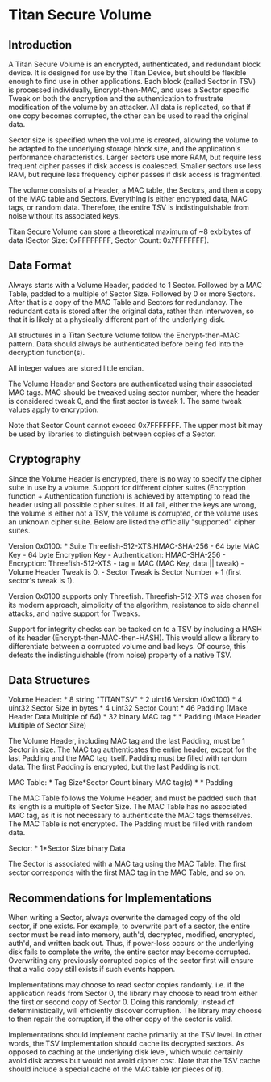 Titan Secure Volume
===================

Introduction
------------

A Titan Secure Volume is an encrypted, authenticated, and redundant block device.  It is designed for use by the Titan Device, but should be flexible enough to find use in other applications.  Each block (called Sector in TSV) is processed individually, Encrypt-then-MAC, and uses a Sector specific Tweak on both the encryption and the authentication to frustrate modification of the volume by an attacker.  All data is replicated, so that if one copy becomes corrupted, the other can be used to read the original data.

Sector size is specified when the volume is created, allowing the volume to be adapted to the underlying storage block size, and the application's performance characteristics.  Larger sectors use more RAM, but require less frequent cipher passes if disk access is coalesced.  Smaller sectors use less RAM, but require less frequency cipher passes if disk access is fragmented.

The volume consists of a Header, a MAC table, the Sectors, and then a copy of the MAC table and Sectors.  Everything is either encrypted data, MAC tags, or random data.  Therefore, the entire TSV is indistinguishable from noise without its associated keys.

Titan Secure Volume can store a theoretical maximum of ~8 exbibytes of data (Sector Size: 0xFFFFFFFF, Sector Count: 0x7FFFFFFF).



Data Format
-----------

Always starts with a Volume Header, padded to 1 Sector.  Followed by a MAC Table, padded to a multiple of Sector Size.  Followed by 0 or more Sectors.  After that is a copy of the MAC Table and Sectors for redundancy.  The redundant data is stored after the original data, rather than interwoven, so that it is likely at a physically different part of the underlying disk.

All structures in a Titan Secture Volume follow the Encrypt-then-MAC pattern.  Data should always be authenticated before being fed into the decryption function(s).

All integer values are stored little endian.

The Volume Header and Sectors are authenticated using their associated MAC tags.  MAC should be tweaked using sector number, where the header is considered tweak 0, and the first sector is tweak 1.  The same tweak values apply to encryption.

Note that Sector Count cannot exceed 0x7FFFFFFF.  The upper most bit may be used by libraries to distinguish between copies of a Sector.



Cryptography
------------

Since the Volume Header is encrypted, there is no way to specify the cipher suite in use by a volume.  Support for different cipher suites (Encryption function + Authentication function) is achieved by attempting to read the header using all possible cipher suites.  If all fail, either the keys are wrong, the volume is either not a TSV, the volume is corrupted, or the volume uses an unknown cipher suite.  Below are listed the officially "supported" cipher suites.


Version 0x0100:
	* Suite Threefish-512-XTS:HMAC-SHA-256
		- 64 byte MAC Key
		- 64 byte Encryption Key
		- Authentication: HMAC-SHA-256
		- Encryption: Threefish-512-XTS
		- tag = MAC (MAC Key, data || tweak)
		- Volume Header Tweak is 0.
		- Sector Tweak is Sector Number + 1 (first sector's tweak is 1).
	
Version 0x0100 supports only Threefish.  Threefish-512-XTS was chosen for its modern approach, simplicity of the algorithm, resistance to side channel attacks, and native support for Tweaks.


Support for integrity checks can be tacked on to a TSV by including a HASH of its header (Encrypt-then-MAC-then-HASH).  This would allow a library to differentiate between a corrupted volume and bad keys.  Of course, this defeats the indistinguishable (from noise) property of a native TSV.



Data Structures
---------------

Volume Header:
	* 8   string    "TITANTSV"
	* 2   uint16    Version (0x0100)
	* 4   uint32    Sector Size in bytes
	* 4   uint32    Sector Count
	* 46            Padding (Make Header Data Multiple of 64)
	* 32  binary    MAC tag
	* *             Padding (Make Header Multiple of Sector Size)

The Volume Header, including MAC tag and the last Padding, must be 1 Sector in size.
The MAC tag authenticates the entire header, except for the last Padding and the MAC tag itself.
Padding must be filled with random data.
The first Padding is encrypted, but the last Padding is not.


MAC Table:
	* Tag Size*Sector Count   binary    MAC tag(s)
	* *                                 Padding

The MAC Table follows the Volume Header, and must be padded such that its length is a multiple of Sector Size.
The MAC Table has no associated MAC tag, as it is not necessary to authenticate the MAC tags themselves.
The MAC Table is not encrypted.
The Padding must be filled with random data.


Sector:
	* 1*Sector Size           binary    Data

The Sector is associated with a MAC tag using the MAC Table.  The first sector corresponds with the first MAC tag in the MAC Table, and so on.




Recommendations for Implementations
-------------------------------------------

When writing a Sector, always overwrite the damaged copy of the old sector, if one exists.  For example, to overwrite part of a sector, the entire sector must be read into memory, auth'd, decrypted, modified, encrypted, auth'd, and written back out.  Thus, if power-loss occurs or the underlying disk fails to complete the write, the entire sector may become corrupted.  Overwriting any previously corrupted copies of the sector first will ensure that a valid copy still exists if such events happen.

Implementations may choose to read sector copies randomly.  i.e. if the application reads from Sector 0, the library may choose to read from either the first or second copy of Sector 0.  Doing this randomly, instead of deterministically, will efficiently discover corruption.  The library may choose to then repair the corruption, if the other copy of the sector is valid.

Implementations should implement cache primarily at the TSV level.  In other words, the TSV implementation should cache its decrypted sectors.  As opposed to caching at the underlying disk level, which would certainly avoid disk access but would not avoid cipher cost.  Note that the TSV cache should include a special cache of the MAC table (or pieces of it).
